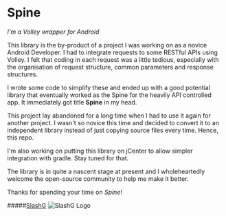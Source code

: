 # Spine

_I'm a Volley wrapper for Android_

This library is the by-product of a project I was working on as a novice Android Developer. I had to integrate requests to some RESTful APIs using Volley. I felt that coding in each request was a little tedious, especially with the organisation of request structure, common parameters and response structures. 

I wrote some code to simplify these and ended up with a good potential library that eventually worked as the Spine for the heavily API controlled app. It immediately got title **Spine** in my head.

This project lay abandoned for a long time when I had to use it again for another project. I wasn't so novice this time and decided to convert it to an independent library instead of just copying source files every time. Hence, this repo.

I'm also working on putting this library on jCenter to allow simpler integration with gradle. Stay tuned for that.

The library is in quite a nascent stage at present and I wholeheartedly welcome the open-source community to help me make it better.

Thanks for spending your time on _Spine_!

#####[SlashG](http://slashg.xyz)
![SlashG Logo](http://slashg.xyz/img/slashg_logo_64.png)
